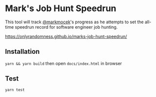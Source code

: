 # Mark's Job Hunt Speedrun

This tool will track [@markmocek](https://github.com/markmocek)'s progress as he attempts to set the all-time speedrun record for software engineer job hunting.

https://onlyrandomness.github.io/marks-job-hunt-speedrun/

## Installation
`yarn && yarn build` then open `docs/index.html` in browser

## Test
`yarn test`
